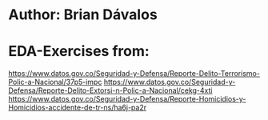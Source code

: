 # Author: Brian Dávalos

# EDA-Exercises from:
https://www.datos.gov.co/Seguridad-y-Defensa/Reporte-Delito-Terrorismo-Polic-a-Nacional/37p5-impc
https://www.datos.gov.co/Seguridad-y-Defensa/Reporte-Delito-Extorsi-n-Polic-a-Nacional/cekg-4xti
https://www.datos.gov.co/Seguridad-y-Defensa/Reporte-Homicidios-y-Homicidios-accidente-de-tr-ns/ha6j-pa2r
